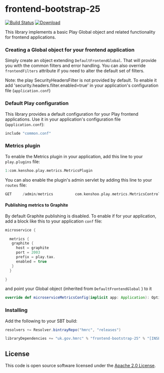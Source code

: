 frontend-bootstrap-25
==================

[![Build Status](https://travis-ci.org/hmrc/frontend-bootstrap-25.svg)](https://travis-ci.org/hmrc/frontend-bootstrap-25) [ ![Download](https://api.bintray.com/packages/hmrc/releases/frontend-bootstrap-25/images/download.svg) ](https://bintray.com/hmrc/releases/frontend-bootstrap-25/_latestVersion)

This library implements a basic Play Global object and related functionality for frontend applications.

### Creating a Global object for your frontend application

Simply create an object extending `DefaultFrontendGlobal`. That will provide you with the common filters and error handling.
You can also override `frontendFilters` attribute if you need to alter the default set of filters.

Note: the play SecurityHeadersFilter is not provided by default. To enable it add 'security.headers.filter.enabled=true' in your application's configuration file (`application.conf`)

### Default Play configuration

This library provides a default configuration for your Play frontend applications. Use it in your application's configuration file (`application.conf`):

```scala
include "common.conf"
```

### Metrics plugin

To enable the Metrics plugin in your application, add this line to your `play.plugins` file:

```scala
1:com.kenshoo.play.metrics.MetricsPlugin
```

You can also enable the plugin's admin servlet by adding this line to your `routes` file:

```scala
GET     /admin/metrics          com.kenshoo.play.metrics.MetricsController.metrics
```

#### Publishing metrics to Graphite

By default Graphite publishing is disabled. To enable if for your application, add a block like this to your application `conf` file:

```scala
microservice {

  metrics {
   graphite {
     host = graphite
     port = 2003
     prefix = play.tax.
     enabled = true
   }
  }

}
```

and point your Global object (inherited from `DefaultFrontendGlobal` ) to it

```scala
override def microserviceMetricsConfig(implicit app: Application): Option[Configuration] = app.configuration.getConfig("microservice.metrics")
```

### Installing

Add the following to your SBT build:
```scala
resolvers += Resolver.bintrayRepo("hmrc", "releases")

libraryDependencies += "uk.gov.hmrc" % "frontend-bootstrap-25" % "[INSERT-VERSION]"
```

## License ##

This code is open source software licensed under the [Apache 2.0 License]("http://www.apache.org/licenses/LICENSE-2.0.html").

